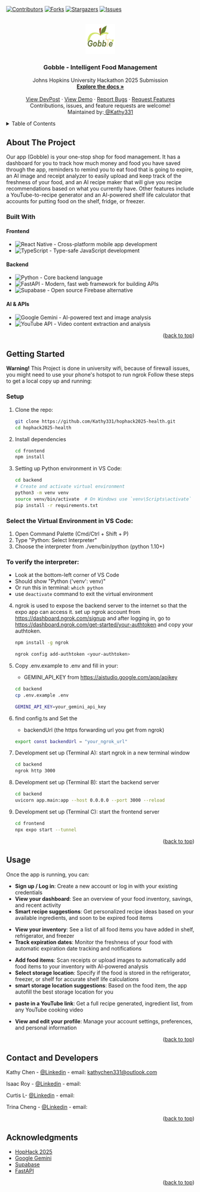 <a name="readme-top"></a>

[![Contributors][contributors-shield]][contributors-url]
[![Forks][forks-shield]][forks-url]
[![Stargazers][stars-shield]][stars-url]
[![Issues][issues-shield]][issues-url]

<!-- PROJECT LOGO -->
<br />
<div align="center">
  <a href="https://github.com/Kathy331/hophack2025-health">
    <img src="frontend/images/Gobble.png" alt="Logo" width="80" height="80">
  </a>

  <h3 align="center">Gobble - Intelligent Food Management</h3>

  <p align="center">
    Johns Hopkins University Hackathon 2025 Submission
    <br />
    <a href="https://github.com/Kathy331/hophack2025-health"><strong>Explore the docs »</strong></a>
    <br />
    <br />
    <a href="https://devpost.com/software/gobble-ru6bdy?ref_content=user-portfolio&ref_feature=in_progress">View DevPost</a>
    ·
    <a href="test">View Demo</a>
    ·
    <a href="https://github.com/Kathy331/hophack2025-health/issues/new?labels=bug&template=bug-report---.md">Report Bugs</a>
    ·
    <a href="https://github.com/Kathy331/hophack2025-health/issues/new?labels=enhancement&template=feature-request---.md">Request Features</a>
    <br />
    Contributions, issues, and feature requests are welcome!
    <br />
    Maintained by:<a href="https://github.com/Kathy331"> @Kathy331</a>

  </p>
</div>




<!-- TABLE OF CONTENTS -->
<details>
  <summary>Table of Contents</summary>
  <ol>
    <li>
      <a href="#about-the-project">About The Project</a>
      <ul>
        <li><a href="#built-with">Built With</a></li>
      </ul>
    </li>
    <li>
      <a href="#getting-started">Getting Started</a>
      <ul>
        <li><a href="#prerequisites">Prerequisites</a></li>
        <li><a href="#setup">Setup</a></li>
      </ul>
    </li>
    <li><a href="#usage">Usage</a></li>
    <li><a href="#system-architecture-diagram">System Architecture Diagram</a></li>
    <li><a href="#contact-and-developers">Contact and Developers</a></li>
    <li><a href="#acknowledgments">Acknowledgments</a></li>
  </ol>
</details>

<!-- ABOUT THE PROJECT -->
## About The Project
Our app (Gobble) is your one-stop shop for food management. It has a dashboard for you to track how much money and food you have saved through the app, reminders to remind you to eat food that is going to expire, an AI image and receipt analyzer to easily upload and keep track of the freshness of your food, and an AI recipe maker that will give you recipe recommendations based on what you currently have. Other features include a YouTube-to-recipe generator and an AI-powered shelf life calculator that accounts for putting food on the shelf, fridge, or freezer.

<!-- Built With -->
### Built With

#### Frontend
* ![React Native](https://img.shields.io/badge/React_Native-20232A?style=flat-square&logo=react&logoColor=61DAFB) - Cross-platform mobile app development
* ![TypeScript](https://img.shields.io/badge/TypeScript-007ACC?style=flat-square&logo=typescript&logoColor=white) - Type-safe JavaScript development

#### Backend
* ![Python](https://img.shields.io/badge/Python-3776AB?style=flat-square&logo=python&logoColor=white) - Core backend language
* ![FastAPI](https://img.shields.io/badge/FastAPI-009688?style=flat-square&logo=fastapi&logoColor=white) - Modern, fast web framework for building APIs
* ![Supabase](https://img.shields.io/badge/Supabase-181818?style=flat-square&logo=supabase&logoColor=white) - Open source Firebase alternative

#### AI & APIs
* ![Google Gemini](https://img.shields.io/badge/Google_Gemini-4285F4?style=flat-square&logo=google&logoColor=white) - AI-powered text and image analysis
* ![YouTube API](https://img.shields.io/badge/YouTube_API-FF0000?style=flat-square&logo=youtube&logoColor=white) - Video content extraction and analysis



<p align="right">(<a href="#readme-top">back to top</a>)</p>

<!-- GETTING STARTED -->
## Getting Started

**Warning!** This Project is done in university wifi, because of firewall issues, you might need to use your phone's hotspot to run ngrok Follow these steps to get a local copy up and running:

### Setup

1. Clone the repo:
   ```bash
   git clone https://github.com/Kathy331/hophack2025-health.git
   cd hophack2025-health
   ```
2. Install dependencies
   ```bash
   cd frontend
   npm install
   ```
3. Setting up Python environment in VS Code:
    ```bash
    cd backend
    # Create and activate virtual environment
    python3 -m venv venv
    source venv/bin/activate  # On Windows use `venv\Scripts\activate`
    pip install -r requirements.txt
    ```

  ### Select the Virtual Environment in VS Code:
  1. Open Command Palette (Cmd/Ctrl + Shift + P)
  2. Type "Python: Select Interpreter"
  3. Choose the interpreter from ./venv/bin/python (python 1.10+)
  
  ### To verify the interpreter:
  - Look at the bottom-left corner of VS Code
  - Should show "Python ('venv': venv)"
  - Or run this in terminal: `which python`
  - use `deactivate` command to exit the virtual environment

4. ngrok is used to expose the backend server to the internet so that the expo app can access it. set up ngrok account from https://dashboard.ngrok.com/signup and after logging in, go to https://dashboard.ngrok.com/get-started/your-authtoken and copy your authtoken.
    ```bash
    npm install -g ngrok
    ```
    ```bash
    ngrok config add-authtoken <your-authtoken>
    ```
5. Copy .env.example to .env and fill in your:
    - GEMINI_API_KEY from https://aistudio.google.com/app/apikey
    ```bash
    cd backend
    cp .env.example .env
    ```
    ```bash
    GEMINI_API_KEY=your_gemini_api_key
    ```
6. find config.ts and Set the 
    - backendUrl (the https forwarding url you get from ngrok)
    ```bash
    export const backendUrl = "your_ngrok_url"
    ```

7. Development set up (Terminal A): start ngrok in a new terminal window
    ```bash
    cd backend
    ngrok http 3000
    ```
8. Development set up (Terminal B): start the backend server
    ```bash
    cd backend
    uvicorn app.main:app --host 0.0.0.0 --port 3000 --reload
    ```
9. Development set up (Terminal C): start the frontend server
    ```bash
    cd frontend
    npx expo start --tunnel
    ```
  


<p align="right">(<a href="#readme-top">back to top</a>)</p>

<!-- USAGE -->
## Usage
<!-- [demo]() -->
Once the app is running, you can:
<!-- Home Page-->
- **Sign up / Log in**: Create a new account or log in with your existing credentials
- **View your dashboard**: See an overview of your food inventory, savings, and recent activity
- **Smart recipe suggestions**: Get personalized recipe ideas based on your available ingredients, and soon to be expired food items

<!-- Inventory -->
- **View your inventory**: See a list of all food items you have added in shelf, refrigerator, and freezer
- **Track expiration dates**: Monitor the freshness of your food with automatic expiration date tracking and notifications
<!-- - **Update quantities**: Easily adjust the quantity of each food item as you use or add
- **Search and filter**: Quickly find specific food items by name, category, or expiration status -->

<!-- Add -->
- **Add food items**: Scan receipts or upload images to automatically add food items to your inventory with AI-powered analysis
- **Select storage location**: Specify if the food is stored in the refrigerator, freezer, or shelf for accurate shelf life calculations
- **smart storage location suggestions**: Based on the food item, the app autofill the best storage location for you

<!-- Recipes -->
- **paste in a YouTube link**: Get a full recipe generated, ingredient list, from any YouTube cooking video
<!-- Profile -->
- **View and edit your profile**: Manage your account settings, preferences, and personal information
<!-- - **Track your savings**: See how much money and food you have saved by using the app over time
- **Settings**: Customize your notification preferences, theme, and other app settings -->


<p align="right">(<a href="#readme-top">back to top</a>)</p>

<!-- CONTACT -->
## Contact and Developers

Kathy Chen - [@Linkedin](https://www.linkedin.com/in/kathy-chen-b35b532a6/) - email: kathychen331@outlook.com

Isaac Roy - [@Linkedin](https://www.linkedin.com/in/isaac-roy-b21567290/) - email: 

Curtis L- [@Linkedin](https://www.linkedin.com/in/curtis-l-92674a30b/) - email: 

Trina Cheng - [@Linkedin](https://www.linkedin.com/in/trina-cheng-48697a329/) - email: 


<p align="right">(<a href="#readme-top">back to top</a>)</p>

<!-- ACKNOWLEDGMENTS -->
## Acknowledgments
 
* [HopHack 2025](https://hophacks.com/#cover-section)
* [Google Gemini](https://aistudio.google.com/)
* [Supabase](https://supabase.com/)
* [FastAPI](https://fastapi.tiangolo.com/)

<p align="right">(<a href="#readme-top">back to top</a>)</p>

<!-- MARKDOWN LINK & IMAGE DEFINITIONS -->
[contributors-shield]: https://img.shields.io/github/contributors/Kathy331/hophack2025-health.svg?style=flat-square
[contributors-url]: https://github.com/Kathy331/hophack2025-health/graphs/contributors
[forks-shield]: https://img.shields.io/github/forks/Kathy331/hophack2025-health.svg?style=flat-square
[forks-url]: https://github.com/Kathy331/hophack2025-health/network/members
[stars-shield]: https://img.shields.io/github/stars/Kathy331/hophack2025-health.svg?style=flat-square
[stars-url]: https://github.com/Kathy331/hophack2025-health/stargazers
[issues-shield]: https://img.shields.io/github/issues/Kathy331/hophack2025-health.svg?style=flat-square
[issues-url]: https://github.com/Kathy331/hophack2025-health/issues
